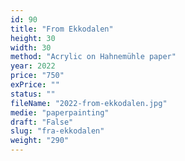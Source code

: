 ```yaml
---
id: 90
title: "From Ekkodalen"
height: 30
width: 30
method: "Acrylic on Hahnemühle paper"
year: 2022
price: "750"
exPrice: ""
status: ""
fileName: "2022-from-ekkodalen.jpg"
medie: "paperpainting"
draft: "False"
slug: "fra-ekkodalen"
weight: "290"
---
```

